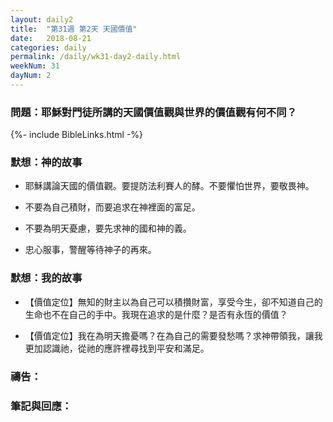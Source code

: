 ```yaml
---
layout: daily2
title:  "第31週 第2天 天國價值"
date:   2018-08-21
categories: daily
permalink: /daily/wk31-day2-daily.html
weekNum: 31
dayNum: 2
---
```


### 問題：耶穌對門徒所講的天國價值觀與世界的價值觀有何不同？

{%- include BibleLinks.html -%}

### 默想：神的故事 
+ 耶穌講論天國的價值觀。要提防法利賽人的酵。不要懼怕世界，要敬畏神。

+ 不要為自己積財，而要追求在神裡面的富足。

+ 不要為明天憂慮，要先求神的國和神的義。

+ 忠心服事，警醒等待神子的再來。

### 默想：我的故事
+ 【價值定位】無知的財主以為自己可以積攢財富，享受今生，卻不知道自己的生命也不在自己的手中。我現在追求的是什麼？是否有永恆的價值？

+ 【價值定位】我在為明天擔憂嗎？在為自己的需要發愁嗎？求神帶領我，讓我更加認識祂，從祂的應許裡尋找到平安和滿足。

### 禱告：

### 筆記與回應：
